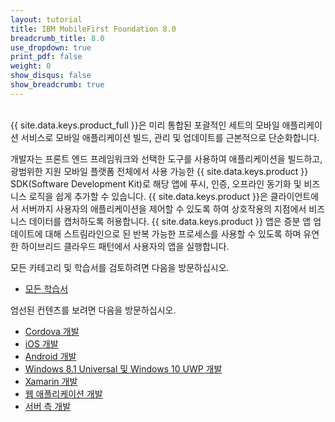 ```yaml
---
layout: tutorial
title: IBM MobileFirst Foundation 8.0
breadcrumb_title: 8.0
use_dropdown: true
print_pdf: false
weight: 0
show_disqus: false
show_breadcrumb: true
---
```

<!-- NLS_CHARSET=UTF-8 -->
<br>
{{ site.data.keys.product_full }}은 미리 통합된 포괄적인 세트의 모바일 애플리케이션 서비스로 모바일 애플리케이션 빌드, 관리 및 업데이트를 근본적으로 단순화합니다.

개발자는 프론트 엔드 프레임워크와 선택한 도구를 사용하여 애플리케이션을 빌드하고, 광범위한 지원 모바일 플랫폼 전체에서 사용 가능한 {{ site.data.keys.product }} SDK(Software Development Kit)로 해당 앱에 푸시, 인증, 오프라인 동기화 및 비즈니스 로직을 쉽게 추가할 수 있습니다. {{ site.data.keys.product }}은 클라이언트에서 서버까지 사용자의 애플리케이션을 제어할 수 있도록 하여 상호작용의 지점에서 비즈니스 데이터를 캡처하도록 허용합니다. {{ site.data.keys.product }} 앱은 증분 앱 업데이트에 대해 스트림라인으로 된 반복 가능한 프로세스를 사용할 수 있도록 하며 유연한 하이브리드 클라우드 패턴에서 사용자의 앱을 실행합니다. 

모든 카테고리 및 학습서를 검토하려면 다음을 방문하십시오.

* [모든 학습서](all-tutorials/)

엄선된 컨텐츠를 보려면 다음을 방문하십시오.  

* [Cordova 개발](cordova-tutorials/)
* [iOS 개발](ios-tutorials/) 
* [Android 개발](android-tutorials/) 
* [Windows 8.1 Universal 및 Windows 10 UWP 개발](windows-8-10-tutorials/)
* [Xamarin 개발](xamarin-tutorials/)
* [웹 애플리케이션 개발](web-tutorials/)
* [서버 측 개발](server-side-tutorials/)
